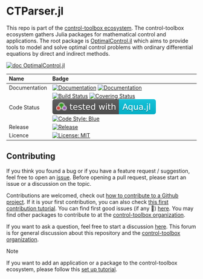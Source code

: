 # CTParser.jl

[ci-img]: https://github.com/control-toolbox/CTParser.jl/actions/workflows/CI.yml/badge.svg?branch=main
[ci-url]: https://github.com/control-toolbox/CTParser.jl/actions/workflows/CI.yml?query=branch%3Amain

[release-img]: https://img.shields.io/github/v/release/control-toolbox/CTParser.jl.svg
[release-url]: https://github.com/control-toolbox/CTParser.jl/releases

[co-img]: https://codecov.io/gh/control-toolbox/CTParser.jl/branch/main/graph/badge.svg?token=YM5YQQUSO3
[co-url]: https://codecov.io/gh/control-toolbox/CTParser.jl

[doc-dev-img]: https://img.shields.io/badge/docs-dev-8A2BE2.svg
[doc-dev-url]: https://control-toolbox.org/CTParser.jl/dev/

[doc-stable-img]: https://img.shields.io/badge/docs-stable-blue.svg
[doc-stable-url]: https://control-toolbox.org/CTParser.jl/stable/

[licence-img]: https://img.shields.io/badge/License-MIT-yellow.svg
[licence-url]: https://github.com/control-toolbox/CTParser.jl/blob/master/LICENSE

[aqua-img]: https://raw.githubusercontent.com/JuliaTesting/Aqua.jl/master/badge.svg
[aqua-url]: https://github.com/JuliaTesting/Aqua.jl

[blue-img]: https://img.shields.io/badge/code%20style-blue-4495d1.svg
[blue-url]: https://github.com/JuliaDiff/BlueStyle

This repo is part of the [control-toolbox ecosystem](https://github.com/control-toolbox).
The control-toolbox ecosystem gathers Julia packages for mathematical control and applications. The root package is [OptimalControl.jl](https://github.com/control-toolbox/OptimalControl.jl) which aims to provide tools to model and solve optimal control problems with ordinary differential equations by direct and indirect methods.

[![doc OptimalControl.jl](https://img.shields.io/badge/Documentation-OptimalControl.jl-blue)](http://control-toolbox.org/OptimalControl.jl)

| **Name**          | **Badge**         |
:-------------------|:------------------|
| Documentation     | [![Documentation][doc-stable-img]][doc-stable-url] [![Documentation][doc-dev-img]][doc-dev-url]                   | 
| Code Status       | [![Build Status][ci-img]][ci-url] [![Covering Status][co-img]][co-url] [![Aqua.jl][aqua-img]][aqua-url] [![Code Style: Blue][blue-img]][blue-url] |
| Release           | [![Release][release-img]][release-url]        |
| Licence           | [![License: MIT][licence-img]][licence-url]   |

## Contributing

[issue-url]: https://github.com/control-toolbox/CTParser.jl/issues
[first-good-issue-url]: https://github.com/control-toolbox/CTParser.jl/contribute

If you think you found a bug or if you have a feature request / suggestion, feel free to open an [issue][issue-url].
Before opening a pull request, please start an issue or a discussion on the topic. 

Contributions are welcomed, check out [how to contribute to a Github project](https://docs.github.com/en/get-started/exploring-projects-on-github/contributing-to-a-project). 
If it is your first contribution, you can also check [this first contribution tutorial](https://github.com/firstcontributions/first-contributions).
You can find first good issues (if any 🙂) [here][first-good-issue-url]. You may find other packages to contribute to at the [control-toolbox organization](https://github.com/control-toolbox).

If you want to ask a question, feel free to start a discussion [here](https://github.com/orgs/control-toolbox/discussions). This forum is for general discussion about this repository and the [control-toolbox organization](https://github.com/control-toolbox).

>[!NOTE]
> If you want to add an application or a package to the control-toolbox ecosystem, please follow this [set up tutorial](https://github.com/control-toolbox/CTParser.jl/discussions/9).

